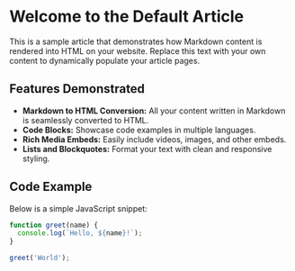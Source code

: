 # Welcome to the Default Article

This is a sample article that demonstrates how Markdown content is rendered into HTML on your website. Replace this text with your own content to dynamically populate your article pages.

## Features Demonstrated

- **Markdown to HTML Conversion:** All your content written in Markdown is seamlessly converted to HTML.
- **Code Blocks:** Showcase code examples in multiple languages.
- **Rich Media Embeds:** Easily include videos, images, and other embeds.
- **Lists and Blockquotes:** Format your text with clean and responsive styling.

## Code Example

Below is a simple JavaScript snippet:

```javascript
function greet(name) {
  console.log(`Hello, ${name}!`);
}

greet('World');
